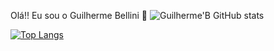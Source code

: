 Olá!! Eu sou o Guilherme Bellini 👋
![Guilherme'B GitHub stats](https://github-readme-stats.vercel.app/api?username=DevBellini&show_icons=true&theme=radical)


[![Top Langs](https://github-readme-stats.vercel.app/api/top-langs/?username=DevBellini&layout=compact)](https://github.com/DevBellini/github-readme-stats)
